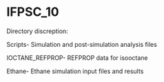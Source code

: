 # IFPSC_10

Directory discreption:

Scripts- Simulation and post-simulation analysis files

IOCTANE_REFPROP- REFPROP data for isooctane

Ethane- Ethane simulation input files and results